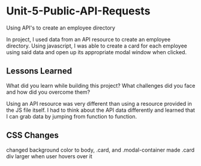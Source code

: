 # Unit-5-Public-API-Requests
 Using API's to create an employee directory

In project, I used data from an API resource to create an employee directory. 
Using javascript, I was able to create a card for each employee using said data and open up its
appropriate modal window when clicked. 

## Lessons Learned

What did you learn while building this project? What challenges did you face and how did you overcome them?

Using an API resource was very different than using a resource provided in the JS file itself. 
I had to think about the API data differently and learned that I can grab data by jumping from function to function. 

## CSS Changes
changed background color to body, .card, and .modal-container 
made .card div larger when user hovers over it